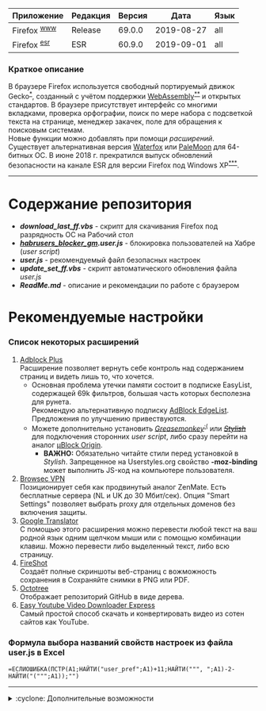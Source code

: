 [License]://creativecommons.org/licenses/by-nc-sa/4.0/deed.ru

Приложение|Редакция|Версия|Дата|Язык
---|---|---|---|---
Firefox <sup>[www]</sup>|Release|69.0.0|2019-08-27|all
Firefox <sup>[esr]</sup>|ESR|60.9.0|2019-09-01|all

[www]://mozilla.org/ru/firefox/all/#product-desktop-release "Site"
[esr]://mozilla.org/ru/firefox/all/#product-desktop-esr "Extended support"

### Краткое описание

В браузере Firefox используется свободный портируемый движок Gecko<sup>[*]</sup>, созданный с учётом поддержки 
[WebAssembly]<sup>[**]</sup> и открытых стандартов. В браузере присутствует интерфейс со многими вкладками, 
проверка орфографии, поиск по мере набора с подсветкой текста на странице, менеджер закачек, поле для 
обращения к поисковым системам.  
Новые функции можно добавлять при помощи *расширений*.  
Существует альтернативная версия [Waterfox] или [PaleMoon] для 64-битных ОС. В июне 2018 г. прекратился выпуск 
обновлений безопасности на канале ESR для версии Firefox под Windows XP<sup>[***]</sup>. 

[*]://habr.com/post/313820/ "Rust > Servo > Quantum"
[**]://habr.com/post/402173/ "wasm - низкоуровневый ЯП, выполняющийся в браузере"
[***]://habr.com/post/407239/
[WebAssembly]://habr.com/post/428347/ "RU, 2018-10-31"
[Waterfox]://www.waterfoxproject.org/ "браузер с поддержкой XUL-расширений"
[PaleMoon]://www.palemoon.org/ "браузер с поддержкой XUL-расширений"

---
# Содержание репозитория

- ***download_last_ff.vbs*** - скрипт для скачивания Firefox под разрядность ОС на Рабочий стол
- ***[habrusers_blocker_gm].user.js*** - блокировка пользователей на Хабре (*user script*)
- ***user.js*** - рекомендуемый файл безопасных настроек
- ***update_set_ff.vbs*** - скрипт автоматического обновления файла *user.js*
- ***ReadMe.md*** - описание и рекомендации по работе с браузером

[habrusers_blocker_gm]://github.com/bopoh13/docs/raw/master/vendor/firefox/habrusers_blocker_gm.user.js


# Рекомендуемые настройки

### Список некоторых расширений

1. [Adblock Plus]  
	Расширение позволяет вернуть себе контроль над содержанием страниц и видеть лишь то, что хочется.
	- Основная проблема утечки памяти состоит в подписке EasyList, содержащей 69k фильтров, большая часть 
		которых бесполезна для рунета.  
		Рекомендую альтернативную подписку [AdBlock EdgeList]. Предложения по улучшению привествуются.
	- Можете дополнительно установить *[Greasemonkey]*<sup>[:(]</sup> или ~~*[Stylish]*~~ для подключения сторонних *user 
		script*, либо сразу перейти на аналог [µBlock Origin].  
		- **ВАЖНО:** Обязательно читайте стили перед установкой в *Stylish*. Запрещенное 
			на Userstyles.org свойство **-moz-binding** может выполнить JS-код на компьютере 
			пользователя.
2. [Browsec VPN]  
	Позиционирует себя как продвинутый аналог ZenMate. Есть бесплатные сервера (NL и UK до 30 Мбит/сек). 
	Опция "Smart Settings" позволяет выбрать proxy для отдельных доменов без включения защиты.
3. [Google Translator]  
	С помощью этого расширения можно перевести любой текст на ваш родной язык одним щелчком мыши 
	или с помощью комбинации клавиш. Можно перевести либо выделенный текст, либо всю страницу.
4. [FireShot]  
	Создаёт полные скриншоты веб-страниц с вожможность сохранения в Сохраняйте снимки в PNG или PDF.
5. [Octotree]  
	Отображает репозиторий GitHub в виде дерева.
6. [Easy Youtube Video Downloader Express]  
	Самый простой способ скачать и конвертировать видео из сотен сайтов как YouTube.

[:(]://github.com/greasemonkey/greasemonkey/issues/2733/
[Adblock Plus]://addons.mozilla.org/firefox/addon/1865/
[AdBlock EdgeList]:#Ссылка-на-подписку-abp-edgelist "Ctrl+Shift+I"
[Browsec VPN]://addons.mozilla.org/firefox/addon/603434/
[Canvas]://geektimes.com/post/284604/#comment_9815366 "SHA-256"
[CanvasBlocker]://addons.mozilla.org/firefox/addon/534930/
[Easy Youtube Video Downloader Express]://addons.mozilla.org/firefox/addon/463677/
[FireShot]://addons.mozilla.org/firefox/addon/5648/ "Замена скриншотам Firefox"
[Google Translator]://addons.mozilla.org/firefox/addon/46308/ "2018-11-29 Гугл изменил интерфейс"
[Greasemonkey]://addons.mozilla.org/firefox/addon/748/ "Движок для запуска UserJS"
[Octotree]://addons.mozilla.org/firefox/addon/512640/
[Stylish]://github.com/The-OP/Fox/commit/370229fefefb8b724f978ae9641597ca0ad40280 "Меняет внешний вид сайтов согласно UserCSS"
[µBlock Origin]://addons.mozilla.org/firefox/addon/607454/

### Формула выбора названий свойств настроек из файла user.js в Excel

`=ЕСЛИОШИБКА(ПСТР(A1;НАЙТИ("user_pref";A1)+11;НАЙТИ(""", ";A1)-2-НАЙТИ("(""";A1));"")`

---
<!-- <details>
<summary>:cyclone: Ссылка на подписку ABP EdgeList</summary><br />

Подписку можно подключить в настройках расширения "*<kbd>ЛКМ</kbd> по значку -> Настройки -> Расширенные -> 
Добавить новый список фильтров*" указав путь к файлу в ветке репозитория **adblock**, или через ссылку в html-коде:

`<a href="abp:subscribe?title=AdBlock%20EdgeList&location=https%3A%2F%2Fgithub.com%2Fbopoh13%2Fdocs%2Fraw%2Fadblock%2Fvendor%2Ffirefox%2Fadblockedge.txt">AdBlock EdgeList</a>`
#

</details> -->

<details>
<summary>:cyclone: Дополнительные возможности</summary><br />

- Проверка [FingerPrint]

Справа в адресной строке появляется значок-книга "Перейти в Вид для чтения". В данном режиме просмотра 
удобно отправлять страницу на печать без оформления, можно воспроизводить текст [голосом] (для Windows 7 
требуется установить сервер [Speech Platform]) если дополнительно установить [TTS] (размер от 0,1 Гб).  
MS Word имеет функцию воспроизведения текста (в "*Настройках ленты*" в списке "*Команды не на ленте*" 
команда "*Проговорить*").

[FingerPrint]://amiunique.org "2018-12-07 https://habr.com/post/432296/#comment_19469322"
[голосом]://support.mozilla.org/ru/kb/otvet-na-forume-ustanovka-golosov-dlya-windows-10
[Speech Platform]://www.microsoft.com/en-us/download/details.aspx?id=16789
[TTS]:http://mytts.forum2x2.ru/f10-forum "Text-To-Speech движок"

</details>

# 
